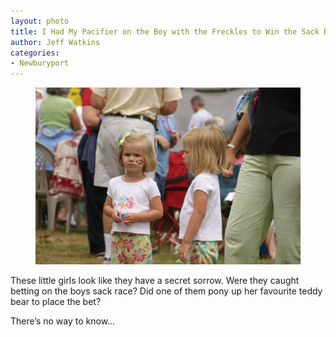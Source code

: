 ```yaml
---
layout: photo
title: I Had My Pacifier on the Boy with the Freckles to Win the Sack Race
author: Jeff Watkins
categories:
- Newburyport
---
```


<figure><img class="photo" src="/photos/IMG_2036.jpg"></figure>

These little girls look like they have a secret sorrow. Were they caught
betting on the boys sack race? Did one of them pony up her favourite teddy
bear to place the bet?

There’s no way to know…


